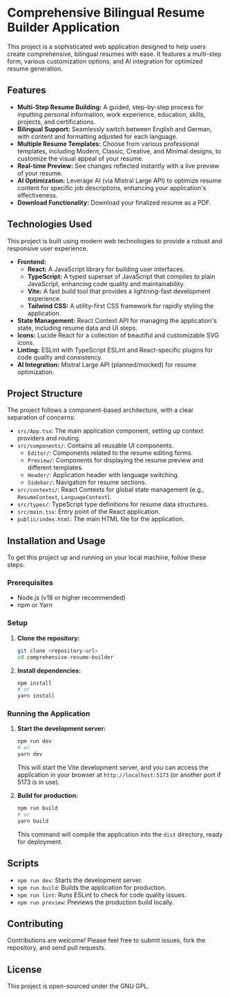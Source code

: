# Comprehensive Bilingual Resume Builder Application

This project is a sophisticated web application designed to help users create comprehensive, bilingual resumes with ease. It features a multi-step form, various customization options, and AI integration for optimized resume generation.

## Features

  * **Multi-Step Resume Building:** A guided, step-by-step process for inputting personal information, work experience, education, skills, projects, and certifications.
  * **Bilingual Support:** Seamlessly switch between English and German, with content and formatting adjusted for each language.
  * **Multiple Resume Templates:** Choose from various professional templates, including Modern, Classic, Creative, and Minimal designs, to customize the visual appeal of your resume.
  * **Real-time Preview:** See changes reflected instantly with a live preview of your resume.
  * **AI Optimization:** Leverage AI (via Mistral Large API) to optimize resume content for specific job descriptions, enhancing your application's effectiveness.
  * **Download Functionality:** Download your finalized resume as a PDF.

## Technologies Used

This project is built using modern web technologies to provide a robust and responsive user experience.

  * **Frontend:**
      * **React:** A JavaScript library for building user interfaces.
      * **TypeScript:** A typed superset of JavaScript that compiles to plain JavaScript, enhancing code quality and maintainability.
      * **Vite:** A fast build tool that provides a lightning-fast development experience.
      * **Tailwind CSS:** A utility-first CSS framework for rapidly styling the application.
  * **State Management:** React Context API for managing the application's state, including resume data and UI steps.
  * **Icons:** Lucide React for a collection of beautiful and customizable SVG icons.
  * **Linting:** ESLint with TypeScript ESLint and React-specific plugins for code quality and consistency.
  * **AI Integration:** Mistral Large API (planned/mocked) for resume optimization.

## Project Structure

The project follows a component-based architecture, with a clear separation of concerns:

  * `src/App.tsx`: The main application component, setting up context providers and routing.
  * `src/components/`: Contains all reusable UI components.
      * `Editor/`: Components related to the resume editing forms.
      * `Preview/`: Components for displaying the resume preview and different templates.
      * `Header/`: Application header with language switching.
      * `Sidebar/`: Navigation for resume sections.
  * `src/contexts/`: React Contexts for global state management (e.g., `ResumeContext`, `LanguageContext`).
  * `src/types/`: TypeScript type definitions for resume data structures.
  * `src/main.tsx`: Entry point of the React application.
  * `public/index.html`: The main HTML file for the application.

## Installation and Usage

To get this project up and running on your local machine, follow these steps:

### Prerequisites

  * Node.js (v18 or higher recommended)
  * npm or Yarn

### Setup

1.  **Clone the repository:**

    ```bash
    git clone <repository-url>
    cd comprehensive-resume-builder
    ```

2.  **Install dependencies:**

    ```bash
    npm install
    # or
    yarn install
    ```

### Running the Application

1.  **Start the development server:**

    ```bash
    npm run dev
    # or
    yarn dev
    ```

    This will start the Vite development server, and you can access the application in your browser at `http://localhost:5173` (or another port if 5173 is in use).

2.  **Build for production:**

    ```bash
    npm run build
    # or
    yarn build
    ```

    This command will compile the application into the `dist` directory, ready for deployment.

## Scripts

  * `npm run dev`: Starts the development server.
  * `npm run build`: Builds the application for production.
  * `npm run lint`: Runs ESLint to check for code quality issues.
  * `npm run preview`: Previews the production build locally.

## Contributing

Contributions are welcome\! Please feel free to submit issues, fork the repository, and send pull requests.

## License

This project is open-sourced under the GNU GPL.